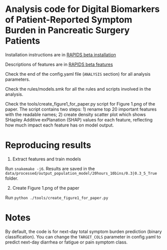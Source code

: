 # Analysis code for Digital Biomarkers of Patient-Reported Symptom Burden in Pancreatic Surgery Patients

Installation instructions are in [RAPIDS beta installation](https://rapidspitt.readthedocs.io/en/latest/usage/installation.html)

Descriptions of features are in [RAPIDS beta features](https://rapidspitt.readthedocs.io/en/latest/features/extracted.html)

Check the end of the config.yaml file (`ANALYSIS` section) for all analysis parameters.

Check the rules/models.smk for all the rules and scripts involved in the analysis.

Check the tools/create_figure1_for_paper.py script for Figure 1.png of the paper. The script contains two steps: 1) rename top 20 important features with the readable names; 2) create density scatter plot which shows SHapley Additive exPlanation (SHAP) values for each feature, reflecting how much impact each feature has on model output.

# Reproducing results

1. Extract features and train models

Run `snakemake -j6`. Results are saved in the `data/processed/output_population_model/20hours_10bins/0.3|0.3_5_True` folder.


2. Create Figure 1.png of the paper

Run `python ./tools/create_figure1_for_paper.py`

# Notes

By default, the code is for next-day total symptom burden prediction (binary classification). You can change the `TARGET_COLS` parameter in config.yaml to predict next-day diarrhea or fatigue or pain symptom class.
